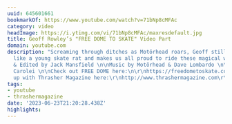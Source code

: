 ```yaml
---
uuid: 645601661
bookmarkOf: https://www.youtube.com/watch?v=71bNp8cMFAc
category: video
headImage: https://i.ytimg.com/vi/71bNp8cMFAc/maxresdefault.jpg
title: Geoff Rowley’s "FREE DOME TO SKATE" Video Part
domain: youtube.com
description: "Screaming through ditches as Motörhead roars, Geoff still attacks concrete
  like a young skate rat and makes us all proud to ride these magical wooden planks.\n\nFilmed
  & Edited by Jack Mansfield \n\nMusic by Motörhead & Dave Lombardo \n\nArt by Falu
  Carolei \n\nCheck out FREE DOME here:\n\r\nhttps://freedometoskate.com/\n\r\nKeep
  up with Thrasher Magazine here:\r\nhttp://www.thrashermagazine.com\r\nhttp://www.facebook.com/thrashermagazine\r\nhttp://www.instagram.com/thrashermag\r\nhttp://www.twitter.com/thrashermag"
tags:
- youtube
- thrashermagazine
date: '2023-06-23T21:20:28.438Z'
highlights: 
---
```



